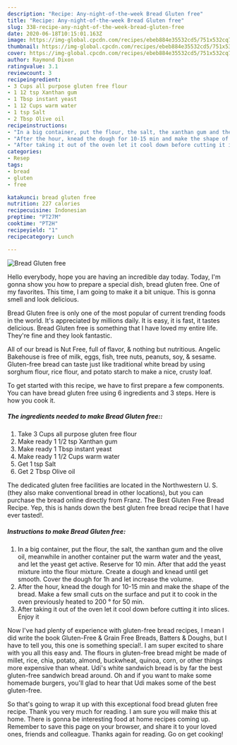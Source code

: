 ```yaml
---
description: "Recipe: Any-night-of-the-week Bread Gluten free"
title: "Recipe: Any-night-of-the-week Bread Gluten free"
slug: 338-recipe-any-night-of-the-week-bread-gluten-free
date: 2020-06-18T10:15:01.163Z
image: https://img-global.cpcdn.com/recipes/ebeb884e35532cd5/751x532cq70/bread-gluten-free-recipe-main-photo.jpg
thumbnail: https://img-global.cpcdn.com/recipes/ebeb884e35532cd5/751x532cq70/bread-gluten-free-recipe-main-photo.jpg
cover: https://img-global.cpcdn.com/recipes/ebeb884e35532cd5/751x532cq70/bread-gluten-free-recipe-main-photo.jpg
author: Raymond Dixon
ratingvalue: 3.1
reviewcount: 3
recipeingredient:
- 3 Cups all purpose gluten free flour
- 1 12 tsp Xanthan gum
- 1 Tbsp instant yeast
- 1 12 Cups warm water
- 1 tsp Salt
- 2 Tbsp Olive oil
recipeinstructions:
- "In a big container, put the flour, the salt, the xanthan gum and the olive oil, meanwhile in another container put the warm water and the yeast, and let the yeast get active. Reserve for 10 min. After that add the yeast mixture into the flour mixture. Create a dough and knead until get smooth. Cover the dough for 1h and let increase the volume."
- "After the hour, knead the dough for 10-15 min and make the shape of the bread. Make a few small cuts on the surface and put it to cook in the oven previously heated to 200 ° for 50 min."
- "After taking it out of the oven let it cool down before cutting it into slices. Enjoy it"
categories:
- Resep
tags:
- bread
- gluten
- free

katakunci: bread gluten free
nutrition: 227 calories
recipecuisine: Indonesian
preptime: "PT27M"
cooktime: "PT2H"
recipeyield: "1"
recipecategory: Lunch

---
```



![Bread Gluten free](https://img-global.cpcdn.com/recipes/ebeb884e35532cd5/751x532cq70/bread-gluten-free-recipe-main-photo.jpg)

Hello everybody, hope you are having an incredible day today. Today, I'm gonna show you how to prepare a special dish, bread gluten free. One of my favorites. This time, I am going to make it a bit unique. This is gonna smell and look delicious.

Bread Gluten free is only one of the most popular of current trending foods in the world. It's appreciated by millions daily. It is easy, it is fast, it tastes delicious. Bread Gluten free is something that I have loved my entire life. They're fine and they look fantastic.

All of our bread is Nut Free, full of flavor, &amp; nothing but nutritious. Angelic Bakehouse is free of milk, eggs, fish, tree nuts, peanuts, soy, &amp; sesame. Gluten-free bread can taste just like traditional white bread by using sorghum flour, rice flour, and potato starch to make a nice, crusty loaf.


To get started with this recipe, we have to first prepare a few components. You can have bread gluten free using 6 ingredients and 3 steps. Here is how you cook it.

##### The ingredients needed to make Bread Gluten free::

1. Take 3 Cups all purpose gluten free flour
1. Make ready 1 1/2 tsp Xanthan gum
1. Make ready 1 Tbsp instant yeast
1. Make ready 1 1/2 Cups warm water
1. Get 1 tsp Salt
1. Get 2 Tbsp Olive oil


The dedicated gluten free facilities are located in the Northwestern U. S. (they also make conventional bread in other locations), but you can purchase the bread online directly from Franz. The Best Gluten Free Bread Recipe. Yep, this is hands down the best gluten free bread recipe that I have ever tasted!. 

##### Instructions to make Bread Gluten free:

1. In a big container, put the flour, the salt, the xanthan gum and the olive oil, meanwhile in another container put the warm water and the yeast, and let the yeast get active. Reserve for 10 min. After that add the yeast mixture into the flour mixture. Create a dough and knead until get smooth. Cover the dough for 1h and let increase the volume.
1. After the hour, knead the dough for 10-15 min and make the shape of the bread. Make a few small cuts on the surface and put it to cook in the oven previously heated to 200 ° for 50 min.
1. After taking it out of the oven let it cool down before cutting it into slices. Enjoy it


Now I&#39;ve had plenty of experience with gluten-free bread recipes, I mean I did write the book Gluten-Free &amp; Grain Free Breads, Batters &amp; Doughs, but I have to tell you, this one is something special!. I am super excited to share with you all this easy and. The flours in gluten-free bread might be made of millet, rice, chia, potato, almond, buckwheat, quinoa, corn, or other things more expensive than wheat. Udi&#39;s white sandwich bread is by far the best gluten-free sandwich bread around. Oh and if you want to make some homemade burgers, you&#39;ll glad to hear that Udi makes some of the best gluten-free. 

So that's going to wrap it up with this exceptional food bread gluten free recipe. Thank you very much for reading. I am sure you will make this at home. There is gonna be interesting food at home recipes coming up. Remember to save this page on your browser, and share it to your loved ones, friends and colleague. Thanks again for reading. Go on get cooking!
